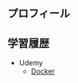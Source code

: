## プロフィール

## 学習履歴
- Udemy
  - [Docker](https://www.udemy.com/share/10cU4z3@CkdUrbsMxIBQwhGH7NA7xRWWZgmMcDcjzer_poSTmxK22UvQ4Rp5-Bz78mENb_2sng==/)

<!--
**koske0125/koske0125** is a ✨ _special_ ✨ repository because its `README.md` (this file) appears on your GitHub profile.

Here are some ideas to get you started:

- 🔭 I’m currently working on ...
- 🌱 I’m currently learning ...
- 👯 I’m looking to collaborate on ...
- 🤔 I’m looking for help with ...
- 💬 Ask me about ...
- 📫 How to reach me: ...
- 😄 Pronouns: ...
- ⚡ Fun fact: ...
-->
